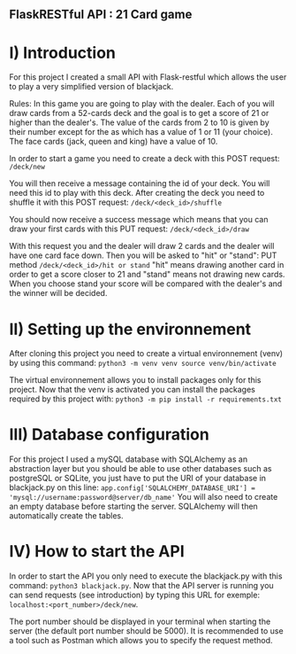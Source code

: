 ## FlaskRESTful API : 21 Card game

# I) Introduction

For this project I created a small API with Flask-restful which allows the user to play a very simplified version of blackjack.

Rules: In this game you are going to play with the dealer. Each of you will draw cards from a 52-cards deck and the goal is to get a score of 21 or higher than the dealer's. The value of the cards from 2 to 10 is given by their number except for the as which has a value of 1 or 11 (your choice). The face cards (jack, queen and king) have a value of 10.

In order to start a game you need to create a deck with this POST request: `/deck/new`

You will then receive a message containing the id of your deck. You will need this id to play with this deck. After creating the deck you need to shuffle it with this POST request: `/deck/<deck_id>/shuffle`

You should now receive a success message which means that you can draw your first cards with this PUT request: `/deck/<deck_id>/draw`

With this request you and the dealer will draw 2 cards and the dealer will have one card face down. Then you will be asked to "hit" or "stand": PUT method `/deck/<deck_id>/hit or stand`
"hit" means drawing another card in order to get a score closer to 21 and "stand" means not drawing new cards. When you choose stand your score will be compared with the dealer's and the winner will be decided. 

# II) Setting up the environnement

After cloning this project you need to create a virtual environnement (venv) by using this command:
`python3 -m venv venv
source venv/bin/activate`

The virtual environnement allows you to install packages only for this project. Now that the venv is activated you can install the packages required by this project with: `python3 -m pip install -r requirements.txt`

# III) Database configuration

For this project I used a mySQL database with SQLAlchemy as an abstraction layer but you should be able to use other databases such as postgreSQL or SQLite, you just have to put the URI of your database in blackjack.py on this line:
`app.config['SQLALCHEMY_DATABASE_URI'] = 'mysql://username:password@server/db_name'`
You will also need to create an empty database before starting the server. SQLAlchemy will then automatically create the tables.

# IV) How to start the API

In order to start the API you only need to execute the blackjack.py with this command: `python3 blackjack.py`. Now that the API server is running you can send requests (see introduction) by typing this URL for exemple: `localhost:<port_number>/deck/new`. 

The port number should be displayed in your terminal when starting the server (the default port number should be 5000). It is recommended to use a tool such as Postman which allows you to specify the request method.